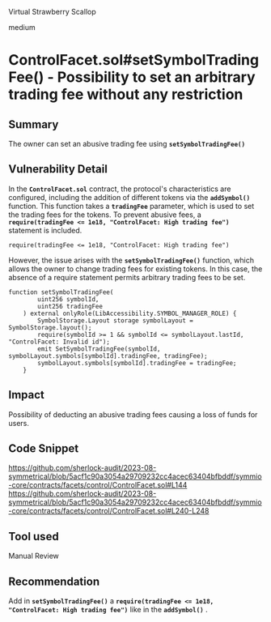 Virtual Strawberry Scallop

medium

# ControlFacet.sol#setSymbolTradingFee() - Possibility to set an arbitrary trading fee without any restriction
## Summary
The owner can set an abusive trading fee using **`setSymbolTradingFee()`**
## Vulnerability Detail
In the **`ControlFacet.sol`** contract, the protocol's characteristics are configured, including the addition of different tokens via the **`addSymbol()`** function. This function takes a **`tradingFee`** parameter, which is used to set the trading fees for the tokens. To prevent abusive fees, a **`require(tradingFee <= 1e18, "ControlFacet: High trading fee")`** statement is included.
```Solidity
require(tradingFee <= 1e18, "ControlFacet: High trading fee")
```
However, the issue arises with the **`setSymbolTradingFee()`** function, which allows the owner to change trading fees for existing tokens. In this case, the absence of a require statement permits arbitrary trading fees to be set.
```Solidity
function setSymbolTradingFee(   
        uint256 symbolId,
        uint256 tradingFee
    ) external onlyRole(LibAccessibility.SYMBOL_MANAGER_ROLE) {
        SymbolStorage.Layout storage symbolLayout = SymbolStorage.layout();
        require(symbolId >= 1 && symbolId <= symbolLayout.lastId, "ControlFacet: Invalid id");
        emit SetSymbolTradingFee(symbolId, symbolLayout.symbols[symbolId].tradingFee, tradingFee);
        symbolLayout.symbols[symbolId].tradingFee = tradingFee;
    }
```
## Impact
Possibility of deducting an abusive trading fees causing a loss of funds for users.
## Code Snippet
https://github.com/sherlock-audit/2023-08-symmetrical/blob/5acf1c90a3054a29709232cc4acec63404bfbddf/symmio-core/contracts/facets/control/ControlFacet.sol#L144
https://github.com/sherlock-audit/2023-08-symmetrical/blob/5acf1c90a3054a29709232cc4acec63404bfbddf/symmio-core/contracts/facets/control/ControlFacet.sol#L240-L248
## Tool used

Manual Review

## Recommendation
Add in **`setSymbolTradingFee()`**  a **`require(tradingFee <= 1e18, "ControlFacet: High trading fee")`** like in the **`addSymbol()`** .